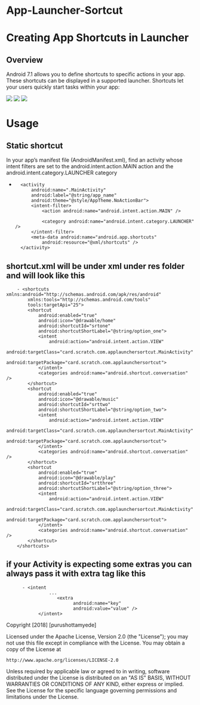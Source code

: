 # App-Launcher-Sortcut

# Creating  App Shortcuts in Launcher

##  Overview

Android 7.1 allows you to define shortcuts to specific actions in your app. These shortcuts can be displayed in a supported launcher. Shortcuts let your users quickly start tasks within your app:

![](ss1.png) ![](ss2.png) ![](ss3.png)


# Usage

## Static shortcut

In your app’s manifest file (AndroidManifest.xml), find an activity whose intent filters are set to the android.intent.action.MAIN action and the android.intent.category.LAUNCHER category

-       <activity
            android:name=".MainActivity"
            android:label="@string/app_name"
            android:theme="@style/AppTheme.NoActionBar">
            <intent-filter>
                <action android:name="android.intent.action.MAIN" />

                <category android:name="android.intent.category.LAUNCHER" />
            </intent-filter>
            <meta-data android:name="android.app.shortcuts"
                android:resource="@xml/shortcuts" />
        </activity>
        
## shortcut.xml will be under xml under res folder and will look like this

        - <shortcuts xmlns:android="http://schemas.android.com/apk/res/android"
            xmlns:tools="http://schemas.android.com/tools"
            tools:targetApi="25">
            <shortcut
                android:enabled="true"
                android:icon="@drawable/home"
                android:shortcutId="srtone"
                android:shortcutShortLabel="@string/option_one">
                <intent
                    android:action="android.intent.action.VIEW"
                    android:targetClass="card.scratch.com.applaunchersortcut.MainActivity"
                    android:targetPackage="card.scratch.com.applaunchersortcut">
                </intent>
                <categories android:name="android.shortcut.conversation" />
            </shortcut>
            <shortcut
                android:enabled="true"
                android:icon="@drawable/music"
                android:shortcutId="srttwo"
                android:shortcutShortLabel="@string/option_two">
                <intent
                    android:action="android.intent.action.VIEW"
                    android:targetClass="card.scratch.com.applaunchersortcut.MainActivity"
                    android:targetPackage="card.scratch.com.applaunchersortcut">
                </intent>
                <categories android:name="android.shortcut.conversation" />
            </shortcut>
            <shortcut
                android:enabled="true"
                android:icon="@drawable/play"
                android:shortcutId="srtthree"
                android:shortcutShortLabel="@string/option_three">
                <intent
                    android:action="android.intent.action.VIEW"
                    android:targetClass="card.scratch.com.applaunchersortcut.MainActivity"
                    android:targetPackage="card.scratch.com.applaunchersortcut">
                </intent>
                <categories android:name="android.shortcut.conversation" />
            </shortcut>
        </shortcuts>

##  if your Activity is expecting some extras you can always pass it with extra tag like this

          - <intent
                    ...
                       <extra
                             android:name="key"
                             android:value="value" />
                </intent>


Copyright [2018] [purushottamyede]

Licensed under the Apache License, Version 2.0 (the "License");
you may not use this file except in compliance with the License.
You may obtain a copy of the License at

    http://www.apache.org/licenses/LICENSE-2.0

Unless required by applicable law or agreed to in writing, software
distributed under the License is distributed on an "AS IS" BASIS,
WITHOUT WARRANTIES OR CONDITIONS OF ANY KIND, either express or implied.
See the License for the specific language governing permissions and
limitations under the License.
